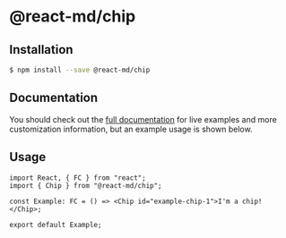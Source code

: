 # @react-md/chip

## Installation

```sh
$ npm install --save @react-md/chip
```

<!-- DOCS_REMOVE -->

## Documentation

You should check out the
[full documentation](https://react-md.dev/packages/chip/demos) for live examples
and more customization information, but an example usage is shown below.

<!-- DOCS_REMOVE_END -->

## Usage

```tsx
import React, { FC } from "react";
import { Chip } from "@react-md/chip";

const Example: FC = () => <Chip id="example-chip-1">I'm a chip!</Chip>;

export default Example;
```
